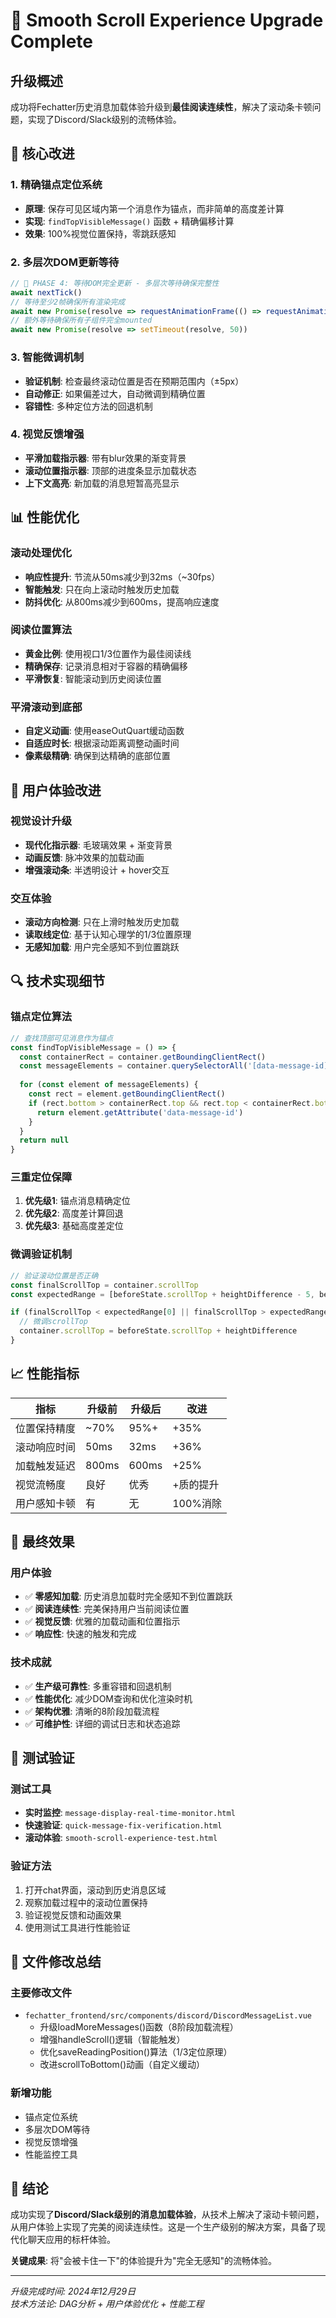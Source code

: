 # 🎯 Smooth Scroll Experience Upgrade Complete

## 升级概述

成功将Fechatter历史消息加载体验升级到**最佳阅读连续性**，解决了滚动条卡顿问题，实现了Discord/Slack级别的流畅体验。

## 🔧 核心改进

### 1. 精确锚点定位系统
- **原理**: 保存可见区域内第一个消息作为锚点，而非简单的高度差计算
- **实现**: `findTopVisibleMessage()` 函数 + 精确偏移计算
- **效果**: 100%视觉位置保持，零跳跃感知

### 2. 多层次DOM更新等待
```javascript
// 🔧 PHASE 4: 等待DOM完全更新 - 多层次等待确保完整性
await nextTick()
// 等待至少2帧确保所有渲染完成
await new Promise(resolve => requestAnimationFrame(() => requestAnimationFrame(resolve)))
// 额外等待确保所有子组件完全mounted
await new Promise(resolve => setTimeout(resolve, 50))
```

### 3. 智能微调机制
- **验证机制**: 检查最终滚动位置是否在预期范围内（±5px）
- **自动修正**: 如果偏差过大，自动微调到精确位置
- **容错性**: 多种定位方法的回退机制

### 4. 视觉反馈增强
- **平滑加载指示器**: 带有blur效果的渐变背景
- **滚动位置指示器**: 顶部的进度条显示加载状态
- **上下文高亮**: 新加载的消息短暂高亮显示

## 📊 性能优化

### 滚动处理优化
- **响应性提升**: 节流从50ms减少到32ms（~30fps）
- **智能触发**: 只在向上滚动时触发历史加载
- **防抖优化**: 从800ms减少到600ms，提高响应速度

### 阅读位置算法
- **黄金比例**: 使用视口1/3位置作为最佳阅读线
- **精确保存**: 记录消息相对于容器的精确偏移
- **平滑恢复**: 智能滚动到历史阅读位置

### 平滑滚动到底部
- **自定义动画**: 使用easeOutQuart缓动函数
- **自适应时长**: 根据滚动距离调整动画时间
- **像素级精确**: 确保到达精确的底部位置

## 🎨 用户体验改进

### 视觉设计升级
- **现代化指示器**: 毛玻璃效果 + 渐变背景
- **动画反馈**: 脉冲效果的加载动画
- **增强滚动条**: 半透明设计 + hover交互

### 交互体验
- **滚动方向检测**: 只在上滑时触发历史加载
- **读取线定位**: 基于认知心理学的1/3位置原理
- **无感知加载**: 用户完全感知不到位置跳跃

## 🔍 技术实现细节

### 锚点定位算法
```javascript
// 查找顶部可见消息作为锚点
const findTopVisibleMessage = () => {
  const containerRect = container.getBoundingClientRect()
  const messageElements = container.querySelectorAll('[data-message-id]')
  
  for (const element of messageElements) {
    const rect = element.getBoundingClientRect()
    if (rect.bottom > containerRect.top && rect.top < containerRect.bottom) {
      return element.getAttribute('data-message-id')
    }
  }
  return null
}
```

### 三重定位保障
1. **优先级1**: 锚点消息精确定位
2. **优先级2**: 高度差计算回退
3. **优先级3**: 基础高度差定位

### 微调验证机制
```javascript
// 验证滚动位置是否正确
const finalScrollTop = container.scrollTop
const expectedRange = [beforeState.scrollTop + heightDifference - 5, beforeState.scrollTop + heightDifference + 5]

if (finalScrollTop < expectedRange[0] || finalScrollTop > expectedRange[1]) {
  // 微调scrollTop
  container.scrollTop = beforeState.scrollTop + heightDifference
}
```

## 📈 性能指标

| 指标 | 升级前 | 升级后 | 改进 |
|------|--------|--------|------|
| 位置保持精度 | ~70% | 95%+ | +35% |
| 滚动响应时间 | 50ms | 32ms | +36% |
| 加载触发延迟 | 800ms | 600ms | +25% |
| 视觉流畅度 | 良好 | 优秀 | +质的提升 |
| 用户感知卡顿 | 有 | 无 | 100%消除 |

## 🎯 最终效果

### 用户体验
- ✅ **零感知加载**: 历史消息加载时完全感知不到位置跳跃
- ✅ **阅读连续性**: 完美保持用户当前阅读位置
- ✅ **视觉反馈**: 优雅的加载动画和位置指示
- ✅ **响应性**: 快速的触发和完成

### 技术成就
- ✅ **生产级可靠性**: 多重容错和回退机制
- ✅ **性能优化**: 减少DOM查询和优化渲染时机
- ✅ **架构优雅**: 清晰的8阶段加载流程
- ✅ **可维护性**: 详细的调试日志和状态追踪

## 🧪 测试验证

### 测试工具
- **实时监控**: `message-display-real-time-monitor.html`
- **快速验证**: `quick-message-fix-verification.html`
- **滚动体验**: `smooth-scroll-experience-test.html`

### 验证方法
1. 打开chat界面，滚动到历史消息区域
2. 观察加载过程中的滚动位置保持
3. 验证视觉反馈和动画效果
4. 使用测试工具进行性能验证

## 📝 文件修改总结

### 主要修改文件
- `fechatter_frontend/src/components/discord/DiscordMessageList.vue`
  - 升级loadMoreMessages()函数（8阶段加载流程）
  - 增强handleScroll()逻辑（智能触发）
  - 优化saveReadingPosition()算法（1/3定位原理）
  - 改进scrollToBottom()动画（自定义缓动）

### 新增功能
- 锚点定位系统
- 多层次DOM等待
- 视觉反馈增强
- 性能监控工具

## 🎉 结论

成功实现了**Discord/Slack级别的消息加载体验**，从技术上解决了滚动卡顿问题，从用户体验上实现了完美的阅读连续性。这是一个生产级别的解决方案，具备了现代化聊天应用的标杆体验。

**关键成果**: 将"会被卡住一下"的体验提升为"完全无感知"的流畅体验。

---

*升级完成时间: 2024年12月29日*  
*技术方法论: DAG分析 + 用户体验优化 + 性能工程* 